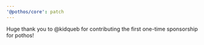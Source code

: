 ```yaml
---
'@pothos/core': patch
---
```


Huge thank you to @kidqueb for contributing the first one-time sponsorship for pothos!
